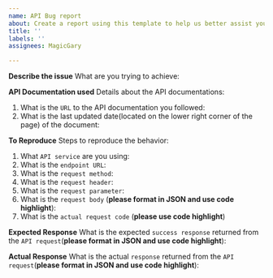 ```yaml
---
name: API Bug report
about: Create a report using this template to help us better assist you
title: ''
labels: ''
assignees: MagicGary

---
```


**Describe the issue**
What are you trying to achieve: 


**API Documentation used**
Details about the API documentations:
1. What is the ``URL`` to the API documentation you followed: 
2. What is the last updated date(located on the lower right corner of the page) of the document: 


**To Reproduce**
Steps to reproduce the behavior:
1. What ``API service`` are you using: 
2. What is the ``endpoint URL``: 
3. What is the ``request method``: 
4. What is the ``request header``: 
5. What is the ``request parameter``: 
6. What is the ``request body`` (__please format in JSON and use code highlight__): 
7. What is the ``actual request code`` (__please use code highlight__)


**Expected Response**
What is the expected ``success response`` returned from the ``API request``(__please format in JSON and use code highlight__):  


**Actual Response**
What is the actual ``response`` returned from the ``API request``(__please format in JSON and use code highlight__):
